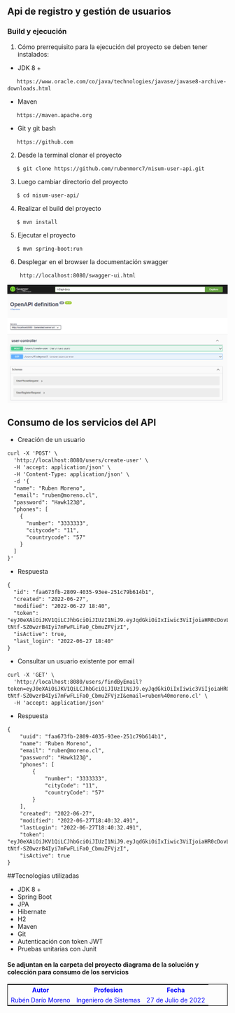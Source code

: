 ## Api de registro y gestión de usuarios

### Build y ejecución

1) Cómo prerrequisito para la ejecución del proyecto se deben tener instalados:

* JDK 8 +

```
   https://www.oracle.com/co/java/technologies/javase/javase8-archive-downloads.html
```

* Maven  

```
   https://maven.apache.org
```

* Git y git bash	

```
   https://github.com
```

2) Desde la terminal clonar el proyecto

```
   $ git clone https://github.com/rubenmorc7/nisum-user-api.git
```

3) Luego cambiar directorio del proyecto 

```
   $ cd nisum-user-api/ 
```

4) Realizar el build del proyecto

```
   $ mvn install
```

5) Ejecutar el proyecto

```
   $ mvn spring-boot:run
```

6) Desplegar en el browser la documentación swagger  

```
    http://localhost:8080/swagger-ui.html
```
![](Aspose.Words.e64bfa96-5670-4667-8c11-4f64a36ddfab.008.png)

## Consumo de los servicios del API

- Creación de un usuario

```
curl -X 'POST' \
  'http://localhost:8080/users/create-user' \
  -H 'accept: application/json' \
  -H 'Content-Type: application/json' \
  -d '{
  "name": "Ruben Moreno",
  "email": "ruben@moreno.cl",
  "password": "Hawk123@",
  "phones": [
    {
      "number": "3333333",
      "citycode": "11",
      "countrycode": "57"
    }
  ]
}'
```

- Respuesta
```
{
  "id": "faa673fb-2809-4035-93ee-251c79b614b1",
  "created": "2022-06-27",
  "modified": "2022-06-27 18:40",
  "token": "eyJ0eXAiOiJKV1QiLCJhbGciOiJIUzI1NiJ9.eyJqdGkiOiIxIiwic3ViIjoiaHR0cDovL25pc3VtLmNvbSIsIm5hbWUiOiJSdWJlbiBNb3Jlbm8iLCJlbWFpbCI6InJ1YmVuQG1vcmVuby5jbCIsImlhdCI6MTQ2Njc5NjgyMiwiZXhwIjo0NjIyNDcwNDIyfQ.yqiie-tNtf-SZ0wzrB4Iyi7mFwFLiFaO_CbmuZFVjzI",
  "isActive": true,
  "last_login": "2022-06-27 18:40"
}
```
- Consultar un usuario existente por email

```
curl -X 'GET' \
  'http://localhost:8080/users/findByEmail?token=eyJ0eXAiOiJKV1QiLCJhbGciOiJIUzI1NiJ9.eyJqdGkiOiIxIiwic3ViIjoiaHR0cDovL25pc3VtLmNvbSIsIm5hbWUiOiJSdWJlbiBNb3Jlbm8iLCJlbWFpbCI6InJ1YmVuQG1vcmVuby5jbCIsImlhdCI6MTQ2Njc5NjgyMiwiZXhwIjo0NjIyNDcwNDIyfQ.yqiie-tNtf-SZ0wzrB4Iyi7mFwFLiFaO_CbmuZFVjzI&email=ruben%40moreno.cl' \
  -H 'accept: application/json'
```
- Respuesta

```
{
    "uuid": "faa673fb-2809-4035-93ee-251c79b614b1",
    "name": "Ruben Moreno",
    "email": "ruben@moreno.cl",
    "password": "Hawk123@",
    "phones": [
        {
            "number": "3333333",
            "cityCode": "11",
            "countryCode": "57"
        }
    ],
    "created": "2022-06-27",
    "modified": "2022-06-27T18:40:32.491",
    "lastLogin": "2022-06-27T18:40:32.491",
    "token": "eyJ0eXAiOiJKV1QiLCJhbGciOiJIUzI1NiJ9.eyJqdGkiOiIxIiwic3ViIjoiaHR0cDovL25pc3VtLmNvbSIsIm5hbWUiOiJSdWJlbiBNb3Jlbm8iLCJlbWFpbCI6InJ1YmVuQG1vcmVuby5jbCIsImlhdCI6MTQ2Njc5NjgyMiwiZXhwIjo0NjIyNDcwNDIyfQ.yqiie-tNtf-SZ0wzrB4Iyi7mFwFLiFaO_CbmuZFVjzI",
    "isActive": true
}
```

##Tecnologías utilizadas

- JDK 8 +
- Spring Boot
- JPA
- Hibernate
- H2
- Maven 
- Git
- Autenticación con token JWT
- Pruebas unitarias con Junit

<!DOCTYPE html>
<html>
<body>

<h4>Se adjuntan en la carpeta del proyecto diagrama de la solución y colección para consumo de los servicios</h4>

<table style="width:100%;border:1px solid black;color:blue;">
  <tr>
    <th>Autor</th>
    <th>Profesion</th>
    <th>Fecha</th>
  </tr>
  <tr>
    <td>Rubén Darío Moreno</td>
    <td>Ingeniero de Sistemas</td>
    <td>27 de Julio de 2022</td>
  </tr>
</table>

</body>
</html>








